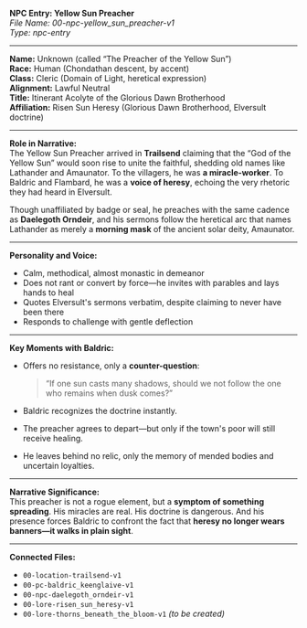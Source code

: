 **NPC Entry: Yellow Sun Preacher**  
*File Name: 00-npc-yellow_sun_preacher-v1*  
*Type: npc-entry*

---

**Name:** Unknown (called “The Preacher of the Yellow Sun”)  
**Race:** Human (Chondathan descent, by accent)  
**Class:** Cleric (Domain of Light, heretical expression)  
**Alignment:** Lawful Neutral  
**Title:** Itinerant Acolyte of the Glorious Dawn Brotherhood  
**Affiliation:** Risen Sun Heresy (Glorious Dawn Brotherhood, Elversult doctrine)

---

**Role in Narrative:**  
The Yellow Sun Preacher arrived in **Trailsend** claiming that the “God of the Yellow Sun” would soon rise to unite the faithful, shedding old names like Lathander and Amaunator. To the villagers, he was **a miracle-worker**. To Baldric and Flambard, he was a **voice of heresy**, echoing the very rhetoric they had heard in Elversult.

Though unaffiliated by badge or seal, he preaches with the same cadence as **Daelegoth Orndeir**, and his sermons follow the heretical arc that names Lathander as merely a **morning mask** of the ancient solar deity, Amaunator.

---

**Personality and Voice:**  
- Calm, methodical, almost monastic in demeanor  
- Does not rant or convert by force—he invites with parables and lays hands to heal  
- Quotes Elversult's sermons verbatim, despite claiming to never have been there  
- Responds to challenge with gentle deflection

---

**Key Moments with Baldric:**  
- Offers no resistance, only a **counter-question**:  
  > “If one sun casts many shadows, should we not follow the one who remains when dusk comes?”

- Baldric recognizes the doctrine instantly.  
- The preacher agrees to depart—but only if the town's poor will still receive healing.  
- He leaves behind no relic, only the memory of mended bodies and uncertain loyalties.

---

**Narrative Significance:**  
This preacher is not a rogue element, but a **symptom of something spreading**. His miracles are real. His doctrine is dangerous. And his presence forces Baldric to confront the fact that **heresy no longer wears banners—it walks in plain sight**.

---

**Connected Files:**  
- `00-location-trailsend-v1`  
- `00-pc-baldric_keenglaive-v1`  
- `00-npc-daelegoth_orndeir-v1`  
- `00-lore-risen_sun_heresy-v1`  
- `00-lore-thorns_beneath_the_bloom-v1` *(to be created)*